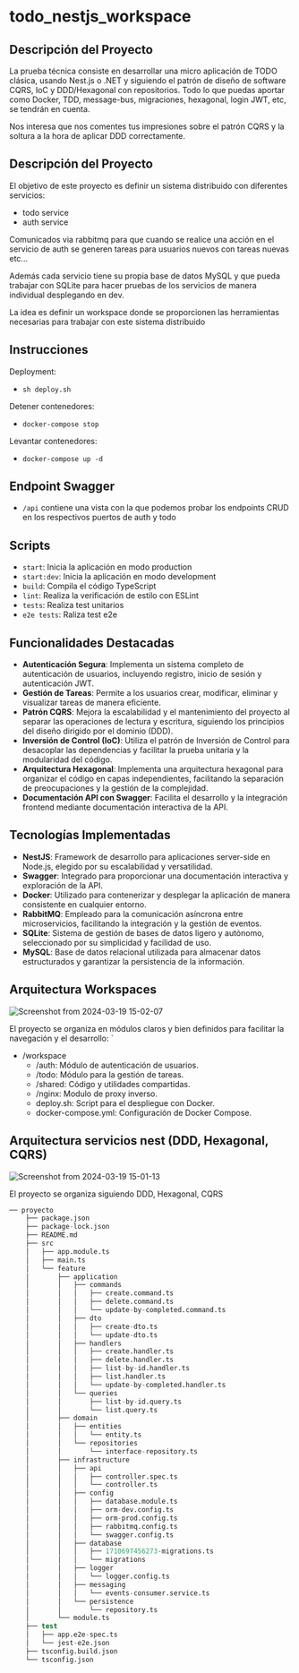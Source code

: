 # todo_nestjs_workspace

## Descripción del Proyecto

La prueba técnica consiste en desarrollar una micro aplicación de TODO clásica, usando Nest.js o .NET y siguiendo el patrón de diseño de software CQRS, IoC y DDD/Hexagonal con repositorios. Todo lo que puedas aportar como Docker, TDD, message-bus, migraciones, hexagonal, login JWT, etc, se tendrán en cuenta.

Nos interesa que nos comentes tus impresiones sobre el patrón CQRS y la soltura a la hora de aplicar DDD correctamente.


## Descripción del Proyecto

El objetivo de este proyecto es definir un sistema distribuido con diferentes servicios:

- todo service
- auth service

Comunicados via rabbitmq para que cuando se realice una acción en el servicio de auth se generen tareas para usuarios nuevos con tareas nuevas etc...

Además cada servicio tiene su propia base de datos MySQL y que pueda trabajar con SQLite para hacer pruebas de los servicios de manera individual desplegando en dev.

La idea es definir un workspace donde se proporcionen las herramientas necesarias para trabajar con este sistema distribuido

## Instrucciones

Deployment:
- `sh deploy.sh`

Detener contenedores:
- `docker-compose stop`

Levantar contenedores:
- `docker-compose up -d`

## Endpoint Swagger

- `/api` contiene una vista con la que podemos probar los endpoints CRUD en los respectivos puertos de auth y todo

## Scripts

- `start`: Inicia la aplicación en modo production
- `start:dev`: Inicia la aplicación en modo development
- `build`: Compila el código TypeScript
- `lint`: Realiza la verificación de estilo con ESLint
- `tests`: Realiza test unitarios
- `e2e tests`: Raliza test e2e

## Funcionalidades Destacadas

- **Autenticación Segura**: Implementa un sistema completo de autenticación de usuarios, incluyendo registro, inicio de sesión y autenticación JWT.
- **Gestión de Tareas**: Permite a los usuarios crear, modificar, eliminar y visualizar tareas de manera eficiente.
- **Patrón CQRS**: Mejora la escalabilidad y el mantenimiento del proyecto al separar las operaciones de lectura y escritura, siguiendo los principios del diseño dirigido por el dominio (DDD).
- **Inversión de Control (IoC)**: Utiliza el patrón de Inversión de Control para desacoplar las dependencias y facilitar la prueba unitaria y la modularidad del código.
- **Arquitectura Hexagonal**: Implementa una arquitectura hexagonal para organizar el código en capas independientes, facilitando la separación de preocupaciones y la gestión de la complejidad.
- **Documentación API con Swagger**: Facilita el desarrollo y la integración frontend mediante documentación interactiva de la API.

## Tecnologías Implementadas

- **NestJS**: Framework de desarrollo para aplicaciones server-side en Node.js, elegido por su escalabilidad y versatilidad.
- **Swagger**: Integrado para proporcionar una documentación interactiva y exploración de la API.
- **Docker**: Utilizado para contenerizar y desplegar la aplicación de manera consistente en cualquier entorno.
- **RabbitMQ**: Empleado para la comunicación asíncrona entre microservicios, facilitando la integración y la gestión de eventos.
- **SQLite**: Sistema de gestión de bases de datos ligero y autónomo, seleccionado por su simplicidad y facilidad de uso.
- **MySQL**: Base de datos relacional utilizada para almacenar datos estructurados y garantizar la persistencia de la información.


## Arquitectura Workspaces


![Screenshot from 2024-03-19 15-02-07](https://github.com/RafaelOrti/todo_nestjs_workspace/assets/45425367/a49afee4-9efc-4b5c-91c2-b5fbe7e82315)


El proyecto se organiza en módulos claros y bien definidos para facilitar la navegación y el desarrollo:
`
- /workspace
  - /auth: Módulo de autenticación de usuarios.
  - /todo: Módulo para la gestión de tareas.
  - /shared: Código y utilidades compartidas.
  - /nginx: Modulo de proxy inverso.
  - deploy.sh: Script para el despliegue con Docker.
  - docker-compose.yml: Configuración de Docker Compose.



## Arquitectura servicios nest (DDD, Hexagonal, CQRS)


![Screenshot from 2024-03-19 15-01-13](https://github.com/RafaelOrti/todo_nestjs_workspace/assets/45425367/99f5aed8-8d25-424d-bfe9-fe7015050b8c)

El proyecto se organiza siguiendo DDD, Hexagonal, CQRS

```s
── proyecto
    ├── package.json
    ├── package-lock.json
    ├── README.md
    ├── src
    │   ├── app.module.ts
    │   ├── main.ts
    │   └── feature
    │       ├── application
    │       │   ├── commands
    │       │   │   ├── create.command.ts
    │       │   │   ├── delete.command.ts
    │       │   │   └── update-by-completed.command.ts
    │       │   ├── dto
    │       │   │   ├── create-dto.ts
    │       │   │   └── update-dto.ts
    │       │   ├── handlers
    │       │   │   ├── create.handler.ts
    │       │   │   ├── delete.handler.ts
    │       │   │   ├── list-by-id.handler.ts
    │       │   │   ├── list.handler.ts
    │       │   │   └── update-by-completed.handler.ts
    │       │   └── queries
    │       │       ├── list-by-id.query.ts
    │       │       └── list.query.ts
    │       ├── domain
    │       │   ├── entities
    │       │   │   └── entity.ts
    │       │   └── repositories
    │       │       └── interface-repository.ts
    │       ├── infrastructure
    │       │   ├── api
    │       │   │   ├── controller.spec.ts
    │       │   │   └── controller.ts
    │       │   ├── config
    │       │   │   ├── database.module.ts
    │       │   │   ├── orm-dev.config.ts
    │       │   │   ├── orm-prod.config.ts
    │       │   │   ├── rabbitmq.config.ts
    │       │   │   └── swagger.config.ts
    │       │   ├── database
    │       │   │   ├── 1710697456273-migrations.ts
    │       │   │   └── migrations
    │       │   ├── logger
    │       │   │   └── logger.config.ts
    │       │   ├── messaging
    │       │   │   └── events-consumer.service.ts
    │       │   └── persistence
    │       │       └── repository.ts
    │       └── module.ts
    ├── test
    │   ├── app.e2e-spec.ts
    │   └── jest-e2e.json
    ├── tsconfig.build.json
    └── tsconfig.json
